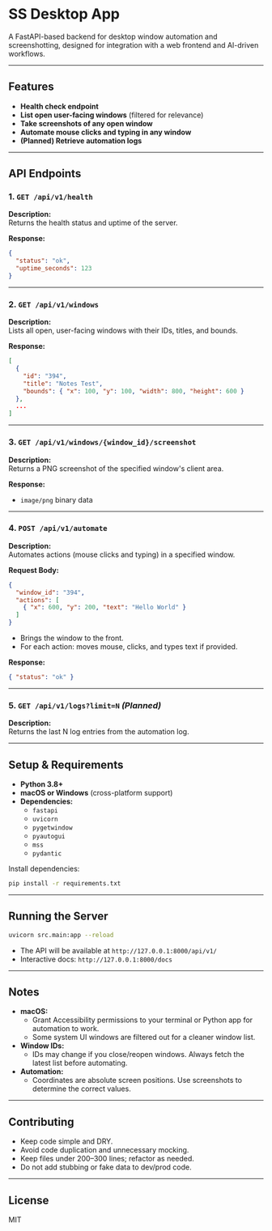 # SS Desktop App

A FastAPI-based backend for desktop window automation and screenshotting, designed for integration with a web frontend and AI-driven workflows.

---

## Features

- **Health check endpoint**
- **List open user-facing windows** (filtered for relevance)
- **Take screenshots of any open window**
- **Automate mouse clicks and typing in any window**
- **(Planned) Retrieve automation logs**

---

## API Endpoints

### 1. `GET /api/v1/health`
**Description:**  
Returns the health status and uptime of the server.

**Response:**
```json
{
  "status": "ok",
  "uptime_seconds": 123
}
```

---

### 2. `GET /api/v1/windows`
**Description:**  
Lists all open, user-facing windows with their IDs, titles, and bounds.

**Response:**
```json
[
  {
    "id": "394",
    "title": "Notes Test",
    "bounds": { "x": 100, "y": 100, "width": 800, "height": 600 }
  },
  ...
]
```

---

### 3. `GET /api/v1/windows/{window_id}/screenshot`
**Description:**  
Returns a PNG screenshot of the specified window's client area.

**Response:**  
- `image/png` binary data

---

### 4. `POST /api/v1/automate`
**Description:**  
Automates actions (mouse clicks and typing) in a specified window.

**Request Body:**
```json
{
  "window_id": "394",
  "actions": [
    { "x": 600, "y": 200, "text": "Hello World" }
  ]
}
```
- Brings the window to the front.
- For each action: moves mouse, clicks, and types text if provided.

**Response:**
```json
{ "status": "ok" }
```

---

### 5. `GET /api/v1/logs?limit=N` *(Planned)*
**Description:**  
Returns the last N log entries from the automation log.

---

## Setup & Requirements

- **Python 3.8+**
- **macOS or Windows** (cross-platform support)
- **Dependencies:**  
  - `fastapi`
  - `uvicorn`
  - `pygetwindow`
  - `pyautogui`
  - `mss`
  - `pydantic`

Install dependencies:
```sh
pip install -r requirements.txt
```

---

## Running the Server

```sh
uvicorn src.main:app --reload
```

- The API will be available at `http://127.0.0.1:8000/api/v1/`
- Interactive docs: `http://127.0.0.1:8000/docs`

---

## Notes

- **macOS:**  
  - Grant Accessibility permissions to your terminal or Python app for automation to work.
  - Some system UI windows are filtered out for a cleaner window list.
- **Window IDs:**  
  - IDs may change if you close/reopen windows. Always fetch the latest list before automating.
- **Automation:**  
  - Coordinates are absolute screen positions. Use screenshots to determine the correct values.

---

## Contributing

- Keep code simple and DRY.
- Avoid code duplication and unnecessary mocking.
- Keep files under 200–300 lines; refactor as needed.
- Do not add stubbing or fake data to dev/prod code.

---

## License

MIT 
